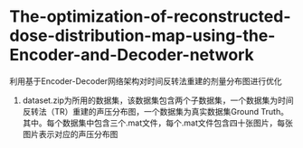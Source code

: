 # The-optimization-of-reconstructed-dose-distribution-map-using-the-Encoder-and-Decoder-network
利用基于Encoder-Decoder网络架构对时间反转法重建的剂量分布图进行优化
1. dataset.zip为所用的数据集，该数据集包含两个子数据集，一个数据集为时间反转法（TR）重建的声压分布图，一个数据集为真实数据集Ground Truth。其中。每个数据集中包含三个.mat文件，每个.mat文件包含四十张图片，每张图片表示对应的声压分布图
